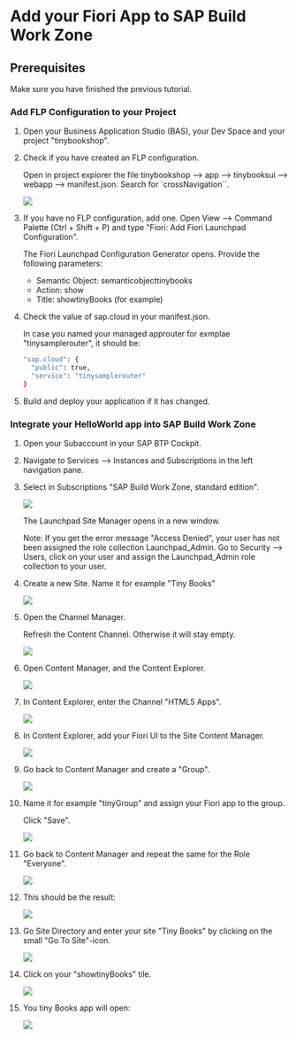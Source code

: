 # Add your Fiori App to SAP Build Work Zone



## Prerequisites

Make sure you have finished the previous tutorial.






### Add FLP Configuration to your Project

1. Open your Business Application Studio (BAS), your Dev Space and your project "tinybookshop".

2. Check if you have created an FLP configuration. 
   
    Open in project explorer the file tinybookshop --> app --> tinybooksui --> webapp --> manifest.json. Search for `crossNavigation``.

    ![](images/flp/3_flp_1_manifest.png)

3. If you have no FLP configuration, add one. Open View --> Command Palette (Ctrl + Shift + P) and type "Fiori: Add Fiori Launchpad Configuration".

    The Fiori Launchpad Configuration Generator opens. Provide the following parameters:

    - Semantic Object: semanticobjecttinybooks
    - Action: show
    - Title: showtinyBooks (for example)

4. Check the value of sap.cloud in your manifest.json. 

   In case you named your managed approuter for exmplae "tinysamplerouter", it should be:

    ```bash
    "sap.cloud": {
      "public": true,
      "service": "tinysamplerouter"
    }
    ```

5. Build and deploy your application if it has changed.


### Integrate your HelloWorld app into SAP Build Work Zone

1. Open your Subaccount in your SAP BTP Cockpit.

2. Navigate to Services --> Instances and Subscriptions in the left navigation pane.

3. Select in Subscriptions "SAP Build Work Zone, standard edition".

    ![](images/flp/3_flp_2_launchflp.png)

    The Launchpad Site Manager opens in a new window.

    Note: If you get the error message "Access Denied", your user has not been assigned the role collection Launchpad_Admin. Go to Security --> Users, click on your user and assign the Launchpad_Admin role collection to your user.

4. Create a new Site. Name it for example "Tiny Books"

    ![](images/flp/3_flp_3_createsite.png)


5. Open the Channel Manager. 

    Refresh the Content Channel. Otherwise it will stay empty.

    ![](images/flp/3_flp_4_channelrefresh.png)

6. Open Content Manager, and the Content Explorer.

    ![](images/flp/3_flp_5_content_1.png)

7. In Content Explorer, enter the Channel "HTML5 Apps".

    ![](images/flp/3_flp_5_content_2.png)


8. In Content Explorer, add your Fiori UI to the Site Content Manager.

    ![](images/flp/3_flp_5_content_3.png)


9. Go back to Content Manager and create a "Group".

    ![](images/flp/3_flp_6_group_1.png)

10. Name it for example "tinyGroup" and assign your Fiori app to the group.

     Click "Save".

     ![](images/flp/3_flp_6_group_2.png)

11. Go back to Content Manager and repeat the same for the Role "Everyone".

     ![](images/flp/3_flp_7_role.png)

12. This should be the result:

     ![](images/flp/3_flp_8_result.png)

13. Go Site Directory and enter your site "Tiny Books" by clicking on the small "Go To Site"-icon.

     ![](images/flp/3_flp_9_entersite_1.png)

14. Click on your "showtinyBooks" tile.

     ![](images/flp/3_flp_9_entersite_2.png)

15. You tiny Books app will open:

     ![](images/flp/3_flp_10_app.png)
